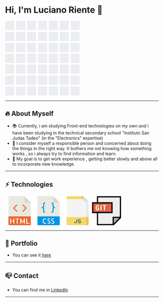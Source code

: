 # Hi, I'm Luciano Riente 👋

![Gif](GIF.gif 'GIF: https://giphy.com/gifs/hackernoon-hacker-noon-random-pixels-dxn6fRlTIShoeBr69')

<!-- ![Gif](GIF2.gif) -->
<!-- ![Gif](GIF3.gif) -->

---

## :fire: About Myself

- :books: Currently, i am studying Front-end technologies on my own and i have been studying in the technical secondary school "Instituto San Judas Tadeo" (in the "Electronics" expertise)
- :mag_right: I consider myself a responsible person and concerned about doing the things in the right way. It bothers me not knowing how something works , so i always try to find information and learn.
- :money_with_wings: My goal is to get work experience , getting better slowly and above all to incorporate new knowledge.

---

## :zap: Technologies

<img src="html.png" width="95px" alt="HTML logo"/><img src="css.png" width="95px" alt="CSS logo"/><img src="javascript.png" width="95px" alt="Javascript logo"/><img src="git.png" width="95px" alt="GIT logo"/>

---

## :page_with_curl: Portfolio

- You can see it [here]

---

## :mailbox_closed: Contact

- You can find me in [LinkedIn]

---

[linkedin]: https://www.linkedin.com/in/luciano-riente-7551901b1/?locale=en_US
[here]: https://lucssiano.github.io/Portfolio/

<!--
**Lucssiano/lucssiano** is a ✨ _special_ ✨ repository because its `README.md` (this file) appears on your GitHub profile.


Here are some ideas to get you started:

- 🔭 I’m currently working on ...
- 🌱 I’m currently learning ...
- 👯 I’m looking to collaborate on ...
- 🤔 I’m looking for help with ...
- 💬 Ask me about ...
- 📫 How to reach me: ...
- 😄 Pronouns: ...
- ⚡ Fun fact: ...
-->
